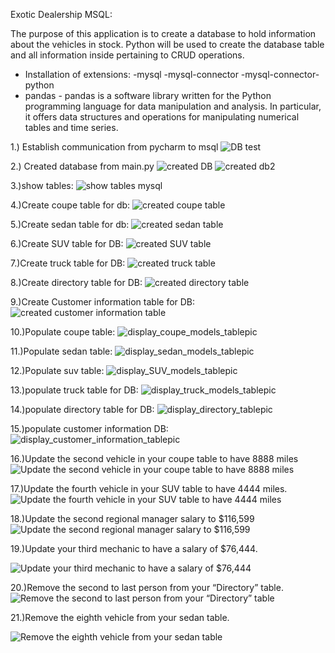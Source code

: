 Exotic Dealership MSQL:

The purpose of this application is to create a database to hold information about the vehicles in stock.
Python will be used to create the database table and all information inside pertaining to CRUD operations.

- Installation of extensions:
-mysql
-mysql-connector
-mysql-connector-python
- pandas - pandas is a software library written for the Python
programming language
for data manipulation and analysis. In particular, it offers
data structures and operations for
manipulating numerical tables and time series.


1.) Establish communication from pycharm to msql
![DB test](https://user-images.githubusercontent.com/126184667/225327432-a3b3fd37-3c58-4683-b0b2-c8f7e5e2afeb.png)

2.) Created database from main.py
![created DB](https://user-images.githubusercontent.com/126184667/225328417-6c8aaa92-a96d-4b0f-9b97-f3e11c5691fd.png)
![created db2](https://user-images.githubusercontent.com/126184667/225335894-f7a69e22-3a40-4838-8ab5-beb9e92f46c8.png)

3.)show tables:
![show tables mysql](https://user-images.githubusercontent.com/126184667/225328080-876a1d30-e486-43ab-9826-85bdae14b07b.png)



4.)Create coupe table for db:
![created coupe table](https://user-images.githubusercontent.com/126184667/225328662-8ffdb9f6-155e-48e9-bd42-b83ee74c4d1d.png)


5.)Create sedan table for db:
![created sedan table](https://user-images.githubusercontent.com/126184667/225329166-a6f9092f-7e92-485e-acb3-e21d346ab984.png)

6.)Create SUV table for DB:
![created SUV table](https://user-images.githubusercontent.com/126184667/225329479-50ec26b5-819e-49c8-b81b-2f9674d4dea9.png)


7.)Create truck table for DB:
![created truck table](https://user-images.githubusercontent.com/126184667/225329771-22985361-886b-4190-be0f-528f32af53bd.png)


8.)Create directory table for DB:
![created directory table](https://user-images.githubusercontent.com/126184667/225330835-2fca9afa-5a08-4f3a-8ab2-a6d7109e86e3.png)

9.)Create Customer information table for DB:
![created customer information table](https://user-images.githubusercontent.com/126184667/225330939-8bf6d315-ab15-47ef-86dd-c5f3bdd6995f.png)


10.)Populate coupe table:
![display_coupe_models_tablepic](https://user-images.githubusercontent.com/126184667/225331132-98c81e9c-191f-4b9b-a240-31fba65d83d1.png)


11.)Populate sedan table:
![display_sedan_models_tablepic](https://user-images.githubusercontent.com/126184667/225331352-93bf0a0e-062a-48e4-91fd-71fa5d3d5c68.png)

12.)Populate suv table:
![display_SUV_models_tablepic](https://user-images.githubusercontent.com/126184667/225331778-7932723a-dfcb-480d-b19c-67481053eb83.png)

13.)populate truck table for DB:
![display_truck_models_tablepic](https://user-images.githubusercontent.com/126184667/225332105-1f20926c-2a68-403a-b3d6-26642f02eb4b.png)

14.)populate directory table for DB:
![display_directory_tablepic](https://user-images.githubusercontent.com/126184667/225332229-ee4e44c8-b8aa-40a0-8379-a676837eb0ad.png)

15.)populate customer information DB:
![display_customer_information_tablepic](https://user-images.githubusercontent.com/126184667/225332373-2c278d90-816d-4f4c-b418-8a0b07cf9a2e.png)


16.)Update the second vehicle in your coupe table to have 8888 miles
![Update the second vehicle in your coupe table to have 8888 miles](https://user-images.githubusercontent.com/126184667/225332561-0104f041-71b5-4464-ac98-270b7626c3f0.png)


17.)Update the fourth vehicle in your SUV table to have 4444 miles.
![Update the fourth vehicle in your SUV table to have 4444 miles](https://user-images.githubusercontent.com/126184667/225332712-c52d91d5-1f84-4eec-970c-a353aa061b3e.png)

18.)Update the second regional manager salary to $116,599
![Update the second regional manager salary to $116,599](https://user-images.githubusercontent.com/126184667/225333691-5db9b724-9db5-462f-962f-21366ba54bcc.png)

19.)Update your third mechanic to have a salary of $76,444.

![Update your third mechanic to have a salary of $76,444](https://user-images.githubusercontent.com/126184667/225333803-c3f1b0d5-8608-4274-9351-31e5fcd88b18.png)

20.)Remove the second to last person from your “Directory” table.
![Remove the second to last person from your “Directory” table](https://user-images.githubusercontent.com/126184667/225333919-19109b8f-94ae-475d-ada3-01ae9819c435.png)

21.)Remove the eighth vehicle from your sedan table.

![Remove the eighth vehicle from your sedan table](https://user-images.githubusercontent.com/126184667/225334070-5a602355-6a98-4f22-a399-3f71905ee32c.png)
